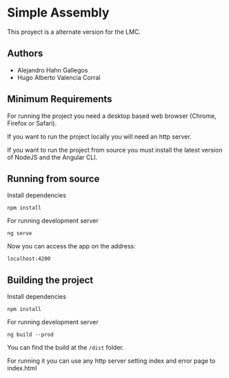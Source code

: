# Simple Assembly

This proyect is a alternate version for the LMC.

## Authors

- Alejandro Hahn Gallegos
- Hugo Alberto Valencia Corral


## Minimum Requirements

For running the project you need a desktop based web browser (Chrome, Firefox or Safari).

If you want to run the project locally you will need an http server.

If you want to run the project from source you must install the latest version of NodeJS and the Angular CLI.

## Running from source

Install dependencies

```npm install```

For running development server

```ng serve```

Now you can access the app on the address:

```localhost:4200```

## Building the project

Install dependencies

```npm install```

For running development server

```ng build --prod```

You can find the build at the ```/dist``` folder.

For running it you can use any http server setting index and error page to index.html